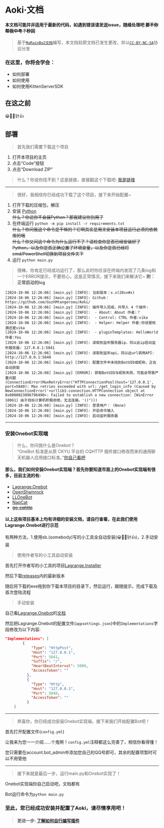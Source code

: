 # Aoki·文档
#### 本文档可能并非适用于最新的代码，如遇到错误请发送issue，随缘处理吧 ~~要不你帮我中考？秒回~~
> 基于[`MuRainBo2文档`](https://github.com/xiaosuyyds/MuRainBot2/tree/master/docs)编写，本文档较原文档已发生更改，并以[`CC-BY-NC-SA`](https://creativecommons.org/licenses/by-nc-sa/4.0/deed.zh-hans)协议分发
### 在这里，你将会学会：
 - 如何部署
 - 如何使用
 - 如何使用KittenServerSDK

## 在这之前
😀📕📕针👍

## 部署
> 首先我们需要下载这个项目
1. 打开本项目的主页
2. 点击“Code”按钮
3. 点击“Download ZIP”
> 什么？你说你找不到？这是链接，直接戳这个下载吧: [我是链接](https://github.com/GuzhMtangeroou/Aoki/archive/refs/heads/master.zip)
---
> 很好，我相信你已经成功下载了这个项目，接下来开始配置~
1. 打开下载的压缩包，解压
2. 安装 [Python](https://www.python.org/downloads/)\
~~什么？你说你不会装Python？那我建议你别用了~~
3. 在终端运行 `python -m pip install -r requirements.txt`\
~~什么？你问我这个命令是干嘛的？它啊其实是用来安装本项目运行必须的依赖库的哦~~\
~~什么？你又问这个命令为什么运行不了？请检查你是否已经安装好了Python，以及你是否正确设置了环境变量，以及你是否已经将cmd/PowerShell切换到项目文件夹下~~
4. 运行 `python main.py`
> 很棒，你肯定已经成功运行了，那么此时你应该在终端内发现了几条log和一个ERROR提示，不要担心，这是正常情况，接下来我们来解决它~
**附：正常启动的log**
```text
[2024-10-06 12:26:06] [main.py] [INFO]: 当前版本：x.x(20xx#x)
[2024-10-06 12:26:06] [main.py] [INFO]: Github：https://github.com/GuzhMtangeroou/Aoki/
[2024-10-06 12:26:06] [main.py] [INFO]: 插件导入完成，共导入 4 个插件:
[2024-10-06 12:26:06] [main.py] [INFO]:  - About: About 作者:？
[2024-10-06 12:26:06] [main.py] [INFO]:  - Control: CTRL 作者:vika
[2024-10-06 12:26:06] [main.py] [INFO]:  - Helper: Helper 作者:你说是校溯还是vika
[2024-10-06 12:26:06] [main.py] [INFO]:  - pluginTemplates: HelloWorld 作者:You
[2024-10-06 12:26:06] [main.py] [INFO]: 读取到监听服务器ip，将以此ip启动监听服务器: 127.0.0.1:5841
[2024-10-06 12:26:06] [main.py] [INFO]: 读取到监听api，将以此url调用API: http://127.0.0.1:5840
[2024-10-06 12:26:06] [main.py] [INFO]: 配置文件中未找到BotUID或昵称，正在自动获取
[2024-10-06 12:26:08] [main.py] [ERROR]: 获取BotUID与昵称失败，可能会导致严重问题(ConnectionError(MaxRetryError("HTTPConnectionPool(host='127.0.0.1', port=5840): Max retries exceeded with url: /get_login_info (Caused by NewConnectionError('<urllib3.connection.HTTPConnection object at 0x0000023096796490>: Failed to establish a new connection: [WinError 10061] 由于目标计算机积极拒绝，无法连接。'))")))
[2024-10-06 12:26:08] [main.py] [INFO]: 登录用户： (None)
[2024-10-06 12:26:08] [main.py] [INFO]: 开启命令输入
[2024-10-06 12:26:08] [main.py] [INFO]: 启动监听服务器
```
---
### 安装Onebot实现端
> 什么，你问我什么是Onebot？<br>“OneBot 标准是从原 CKYU 平台的 CQHTTP 插件接口修改而来的通用聊天机器人应用接口标准。”[你自己看吧](https://github.com/botuniverse/onebot-11/)

#### 那么，我们如何安装Onebot实现端？首先你要知道市面上的Onebot实现端有很多，目前主流的有:
- [Lagrange.Onebot](https://github.com/LagrangeDev/Lagrange.Core)
- [OpenShamrock](https://github.com/whitechi73/OpenShamrock)
- [LLOneBot](https://github.com/LLOneBot/LLOneBot)
- [NapCat](https://github.com/NapNeko/NapCatQQ)
- [~~go-cqhttp~~](https://github.com/Mrs4s/go-cqhttp)
#### 以上这些项目基本上均有详细的安装文档，请自行查看，在此我们使用Lagrange.Onebot进行示范
有两种方法，1.使用sb.(somebody)写的小工具全自动安装(😀📕📕针👍)，2.手动安装
> 使用作者写的小工具自动安装

首先打开作者写的小工具的项目[Lagrange.Installer](https://github.com/xiaosuyyds/Lagrange.Installer)

然后下载[releases](https://github.com/xiaosuyyds/Lagrange.Installer/releases)内的最新版本

随后将下载的exe拖到你下载本项目的目录下，然后运行，跟随提示，完成下载及首次登陆流程

> 手动安装

自己看[Lagrange.Onebot](https://github.com/LagrangeDev/Lagrange.Core)的[文档](https://lagrangedev.github.io/Lagrange.Doc/)

然后把Lagrange.Onebot的配置文件(`appsettings.json`)中的`Implementations`字段修改为以下内容:
```json
"Implementations": [
        {
            "Type": "HttpPost",
            "Host": "127.0.0.1",
            "Port": 5841,
            "Suffix": "/",
            "HeartBeatInterval": 5000,
            "AccessToken": ""
          },
          {
            "Type": "Http",
            "Host": "127.0.0.1",
            "Port": 5840,
            "AccessToken": ""
          }
    ]
```
---
> 恭喜你，你已经成功安装Onebot实现端，接下来我们开始配置Bot吧！

首先打开配置文件(`config.yml`)

让我来为您一一介绍……个鬼啊！`config.yml`注释都这么完善了，相信你看得懂！

您只需要在account.bot_admin中添加您自己的QQ号即可，其余的配置项暂时可以不用管他

---

> 接下来就是最后一步，运行main.py和Onebot实现了！

Onebot实现端你自己启动吧，文档都有

Bot运行命令为`python main.py`

### 至此，您已经成功安装并配置了Aoki，请尽情享用吧！
> #### 更进一步: [了解如何自行编写插件](Writing_Plugins.md)
